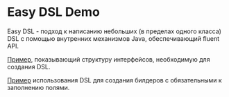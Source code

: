 # Easy DSL Demo

Easy DSL - подход к написанию небольших (в пределах одного класса) DSL 
с помощью внутренних механизмов Java, обеспечивающий fluent API.

[Пример](src/main/java/dev/boiarshinov/easydsldemo/DslExample.java), 
показывающий структуру интерфейсов, необходимую для создания DSL.

[Пример](src/main/java/dev/boiarshinov/easydsldemo/model/DslModel.java) 
использования DSL для создания билдеров с обязательными к заполнению полями.